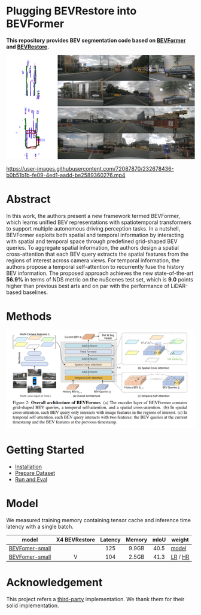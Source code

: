 # Plugging BEVRestore into BEVFormer

**This repository provides BEV segmentation code based on [BEVFormer](https://github.com/fundamentalvision/BEVFormer) and [BEVRestore](https://github.com/minshu-kim/BEVRestore).**

![](./figs/000868a72138448191b4092f75ed7776.jpg)
![](./figs/0141260a339d4b37addb55818bbae718.jpg)

https://user-images.githubusercontent.com/72087870/232678436-b0b51b1b-fe09-4ed1-aadd-be2589360276.mp4


# Abstract
In this work, the authors present a new framework termed BEVFormer, which learns unified BEV representations with spatiotemporal transformers to support multiple autonomous driving perception tasks. In a nutshell, BEVFormer exploits both spatial and temporal information by interacting with spatial and temporal space through predefined grid-shaped BEV queries. To aggregate spatial information, the authors design a spatial cross-attention that each BEV query extracts the spatial features from the regions of interest across camera views. For temporal information, the authors propose a temporal self-attention to recurrently fuse the history BEV information.
The proposed approach achieves the new state-of-the-art **56.9\%** in terms of NDS metric on the nuScenes test set, which is **9.0** points higher than previous best arts and on par with the performance of LiDAR-based baselines.


# Methods
![method](./figs/arch.png)


# Getting Started
- [Installation](docs/install.md) 
- [Prepare Dataset](docs/prepare_dataset.md)
- [Run and Eval](docs/getting_started.md)

# Model

We measured training memory containing tensor cache and inference time latency with a single batch.

| model                      | X4 BEVRestore | Latency | Memory   | mIoU       |weight |
| -------------------------- | :-------------: | :-------------: | :----------: | :----------: |---------- |
|   [BEVFomer-small](https://github.com/minshu-kim/BEVRest-BEVFormer-seg/blob/main/projects/configs/bevformer/bevformer_seg.py)  |           | 125        | 9.9GB      | 40.5     |[model](https://drive.google.com/file/d/1Fn9ErCrWheNFfnCK3EZ1VmCPceUTxS5G/view?usp=share_link)|
| [BEVFomer-small](https://github.com/minshu-kim/BEVRest-BEVFormer-seg/blob/main/projects/configs/bevformer/bevformer_bevrestore_hr_bev.py) |     V      | 104         | 2.5GB     | 41.3     |[LR](https://drive.google.com/file/d/1tUYpqrN6qXYd9uqS2PVViXG7i2GAXpwN/view?usp=sharing) / [HR](https://drive.google.com/file/d/1pNBIRXZl1ZbhupdWAfTGngbOnV_4qIn7/view?usp=share_link)|

# Acknowledgement
This project refers a [third-party](https://github.com/Bin-ze/BEVFormer_segmentation_detection) implementation. We thank them for their solid implementation.
